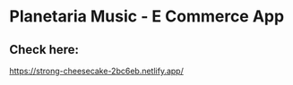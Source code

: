 # Planetaria Music - E Commerce App

## Check here: 
https://strong-cheesecake-2bc6eb.netlify.app/


